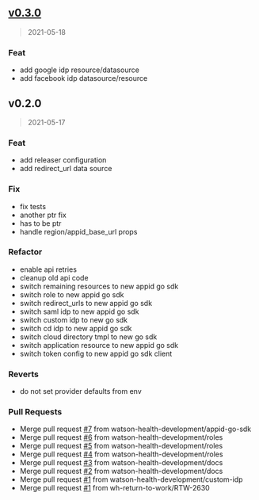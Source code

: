 
<a name="v0.3.0"></a>
## [v0.3.0](https://github.com/dariusbakunas/terraform-provider-appid/compare/v0.2.0...v0.3.0)

> 2021-05-18

### Feat

* add google idp resource/datasource
* add facebook idp datasource/resource


<a name="v0.2.0"></a>
## v0.2.0

> 2021-05-17

### Feat

* add releaser configuration
* add redirect_url data source

### Fix

* fix tests
* another ptr fix
* has to be ptr
* handle region/appid_base_url props

### Refactor

* enable api retries
* cleanup old api code
* switch remaining resources to new appid go sdk
* switch role to new appid go sdk
* switch redirect_urls to new appid go sdk
* switch saml idp to new appid go sdk
* switch custom idp to new go sdk
* switch cd idp to new appid go sdk
* switch cloud directory tmpl to new go sdk
* switch application resource to new appid go sdk
* switch token config to new appid go sdk client

### Reverts

* do not set provider defaults from env

### Pull Requests

* Merge pull request [#7](https://github.com/dariusbakunas/terraform-provider-appid/issues/7) from watson-health-development/appid-go-sdk
* Merge pull request [#6](https://github.com/dariusbakunas/terraform-provider-appid/issues/6) from watson-health-development/roles
* Merge pull request [#5](https://github.com/dariusbakunas/terraform-provider-appid/issues/5) from watson-health-development/roles
* Merge pull request [#4](https://github.com/dariusbakunas/terraform-provider-appid/issues/4) from watson-health-development/roles
* Merge pull request [#3](https://github.com/dariusbakunas/terraform-provider-appid/issues/3) from watson-health-development/docs
* Merge pull request [#2](https://github.com/dariusbakunas/terraform-provider-appid/issues/2) from watson-health-development/docs
* Merge pull request [#1](https://github.com/dariusbakunas/terraform-provider-appid/issues/1) from watson-health-development/custom-idp
* Merge pull request [#1](https://github.com/dariusbakunas/terraform-provider-appid/issues/1) from wh-return-to-work/RTW-2630

